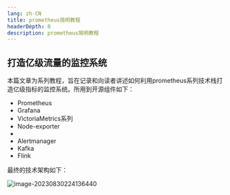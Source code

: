 ```yaml
---
lang: zh-CN
title: prometheus简明教程
headerDepth: 0
description: prometheus简明教程
---
```


## 打造亿级流量的监控系统

本篇文章为系列教程，旨在记录和向读者讲述如何利用prometheus系列技术栈打造亿级指标的监控系统。所用到开源组件如下：

- Prometheus
- Grafana
- VictoriaMetrics系列
- Node-exporter
- 
- Alertmanager
- Kafka
- Flink

最终的技术架构如下：

![image-20230830224136440](https://static.javajike.com/img/2023/8/30/image-20230830224136440.png)



